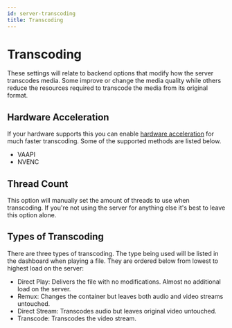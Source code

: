 ```yaml
---
id: server-transcoding
title: Transcoding
---
```


# Transcoding

These settings will relate to backend options that modify how the server transcodes media. Some improve or change the media quality while others reduce the resources required to transcode the media from its original format.

## Hardware Acceleration

If your hardware supports this you can enable [hardware acceleration](xref:admin-hardware-acceleration) for much faster transcoding. Some of the supported methods are listed below.

* VAAPI
* NVENC

## Thread Count

This option will manually set the amount of threads to use when transcoding. If you're not using the server for anything else it's best to leave this option alone.

## Types of Transcoding

There are three types of transcoding. The type being used will be listed in the dashboard when playing a file. They are ordered below from lowest to highest load on the server:

* Direct Play: Delivers the file with no modifications. Almost no additional load on the server.
* Remux: Changes the container but leaves both audio and video streams untouched.
* Direct Stream: Transcodes audio but leaves original video untouched.
* Transcode: Transcodes the video stream.
